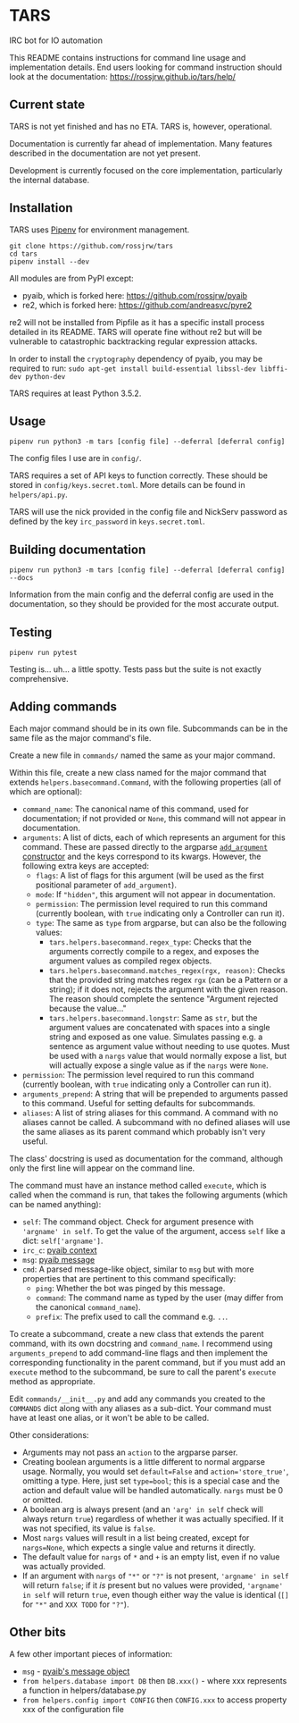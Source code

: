 # TARS
IRC bot for IO automation

This README contains instructions for command line usage and implementation
details. End users looking for command instruction should look at the
documentation: https://rossjrw.github.io/tars/help/

## Current state

TARS is not yet finished and has no ETA. TARS is, however, operational.

Documentation is currently far ahead of implementation. Many features described
in the documentation are not yet present.

Development is currently focused on the core implementation, particularly the
internal database.

## Installation

TARS uses [Pipenv](https://github.com/pypa/pipenv) for environment management.

```shell
git clone https://github.com/rossjrw/tars
cd tars
pipenv install --dev
```

All modules are from PyPI except:
- pyaib, which is forked here: https://github.com/rossjrw/pyaib
- re2, which is forked here: https://github.com/andreasvc/pyre2

re2 will not be installed from Pipfile as it has a specific install
process detailed in its README. TARS will operate fine without re2 but will be
vulnerable to catastrophic backtracking regular expression attacks.

In order to install the `cryptography` dependency of pyaib, you may be
required to run:
`sudo apt-get install build-essential libssl-dev libffi-dev python-dev`

TARS requires at least Python 3.5.2.

## Usage

```shell
pipenv run python3 -m tars [config file] --deferral [deferral config]
```

The config files I use are in `config/`.

TARS requires a set of API keys to function correctly. These should be stored
in `config/keys.secret.toml`. More details can be found in `helpers/api.py`.

TARS will use the nick provided in the config file and NickServ password as
defined by the key `irc_password` in `keys.secret.toml`.

## Building documentation

```shell
pipenv run python3 -m tars [config file] --deferral [deferral config] --docs
```

Information from the main config and the deferral config are used in the
documentation, so they should be provided for the most accurate output.

## Testing

```shell
pipenv run pytest
```
Testing is... uh... a little spotty. Tests pass but the suite is not exactly
comprehensive.

## Adding commands

Each major command should be in its own file. Subcommands can be in the same
file as the major command's file.

Create a new file in `commands/` named the same as your major command.

Within this file, create a new class named for the major command that extends
`helpers.basecommand.Command`, with the following properties (all of which are
optional):

* `command_name`: The canonical name of this command, used for documentation;
  if not provided or `None`, this command will not appear in documentation.
* `arguments`: A list of dicts, each of which represents an argument for this
  command. These are passed directly to the argparse [`add_argument`
  constructor](https://docs.python.org/3/library/argparse.html#the-add-argument-method)
  and the keys correspond to its kwargs. However, the following extra keys are
  accepted:
  * `flags`: A list of flags for this argument (will be used as the first
    positional parameter of `add_argument`).
  * `mode`: If `"hidden"`, this argument will not appear in documentation.
  * `permission`: The permission level required to run this command (currently
     boolean, with `true` indicating only a Controller can run it).
  * `type`: The same as `type` from argparse, but can also be the following
    values:
    * `tars.helpers.basecommand.regex_type`: Checks that the arguments
      correctly compile to a regex, and exposes the argument values as compiled
      regex objects.
    * `tars.helpers.basecommand.matches_regex(rgx, reason)`: Checks that the
      provided string matches regex `rgx` (can be a Pattern or a string); if it
      does not, rejects the argument with the given reason. The reason should
      complete the sentence "Argument rejected because the value..."
    * `tars.helpers.basecommand.longstr`: Same as `str`, but the argument
      values are concatenated with spaces into a single string and exposed as
      one value. Simulates passing e.g. a sentence as argument value without
      needing to use quotes. Must be used with a `nargs` value that would
      normally expose a list, but will actually expose a single value as if the
      `nargs` were `None`.
* `permission`: The permission level required to run this command (currently
  boolean, with `true` indicating only a Controller can run it).
* `arguments_prepend`: A string that will be prepended to arguments passed to
  this command. Useful for setting defaults for subcommands.
* `aliases`: A list of string aliases for this command. A command with no
  aliases cannot be called. A subcommand with no defined aliases will use the
  same aliases as its parent command which probably isn't very useful.

The class' docstring is used as documentation for the command, although only
the first line will appear on the command line.

The command must have an instance method called `execute`, which is called when
the command is run, that takes the
following arguments (which can be named anything):

* `self`: The command object. Check for argument presence with `'argname' in
  self`. To get the value of the argument, access `self` like a dict:
  `self['argname']`.
* `irc_c`: [pyaib
  context](https://github.com/facebook/pyaib/wiki/Plugin-Writing#context-object)
* `msg`: [pyaib
  message](https://github.com/facebook/pyaib/wiki/Plugin-Writing#message-object)
* `cmd`: A parsed message-like object, similar to `msg` but with more
  properties that are pertinent to this command specifically:
  * `ping`: Whether the bot was pinged by this message.
  * `command`: The command name as typed by the user (may differ from the
    canonical `command_name`).
  * `prefix`: The prefix used to call the command e.g. `..`.

To create a subcommand, create a new class that extends the parent command,
with its own docstring and `command_name`. I recommend using
`arguments_prepend` to add command-line flags and then implement the
corresponding functionality in the parent command, but if you must add
an `execute` method to the subcommand, be sure to call the parent's `execute`
method as appropriate.

Edit `commands/__init__.py` and add any commands you created to the `COMMANDS`
dict along with any aliases as a sub-dict. Your command must have at least one
alias, or it won't be able to be called.

Other considerations:

* Arguments may not pass an `action` to the argparse parser.
* Creating boolean arguments is a little different to normal argparse usage.
  Normally, you would set `default=False` and `action='store_true'`, omitting a
  type. Here, just set `type=bool`; this is a special case and the action and
  default value will be handled automatically. `nargs` must be 0 or omitted.
* A boolean arg is always present (and an `'arg' in self` check will always
  return `true`) regardless of whether it was actually specified. If it was not
  specified, its value is `false`.
* Most `nargs` values will result in a list being created, except for
  `nargs=None`, which expects a single value and returns it directly.
* The default value for `nargs` of `*` and `+` is an empty list, even if no
  value was actually provided.
* If an argument with `nargs` of `"*"` or `"?"` is not present, `'argname' in
  self` will return `false`; if it _is_ present but no values were provided,
  `'argname' in self` will return `true`, even though either way the value is
  identical (`[]` for `"*"` and `XXX TODO` for `"?"`).

## Other bits

A few other important pieces of information:

* `msg` - [pyaib's message object](https://github.com/facebook/pyaib/wiki/Plugin-Writing#message-object)
* `from helpers.database import DB` then `DB.xxx()` - where xxx represents a
  function in helpers/database.py
* `from helpers.config import CONFIG` then `CONFIG.xxx` to access property xxx
  of the configuration file
